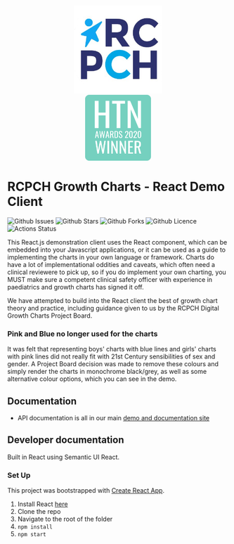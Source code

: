 <p align="center">
  <img width="200" src="https://github.com/rcpch/digital-growth-charts-react-client/raw/live/public/rcpch_logo.png"><br/>
  <img width="150" src="https://github.com/rcpch/digital-growth-charts-react-client/raw/live/public/htn-awards-winner-2020-logo.jpg">
</p>



# RCPCH Growth Charts - React Demo Client

![Github Issues](https://img.shields.io/github/issues/rcpch/digital-growth-charts-react-client) ![Github Stars](https://img.shields.io/github/stars/rcpch/digital-growth-charts-react-client) ![Github Forks](https://img.shields.io/github/forks/rcpch/digital-growth-charts-react-client) ![Github Licence](https://img.shields.io/github/license/rcpch/digital-growth-charts-react-client)
![Actions Status](https://github.com/rcpch/digital-growth-charts-server/actions/workflows/alpha_rcpch-dgc-server-alpha.yml/badge.svg?branch=alpha)

This React.js demonstration client uses the React component, which can be embedded into your Javascript applications, or it can be used as a guide to implementing the charts in your own language or framework. Charts do have a lot of implementational oddities and caveats, which often need a clinical reviewere to pick up, so if you do implement your own charting, you MUST make sure a competent clinical safety officer with experience in paediatrics and growth charts has signed it off.

We have attempted to build into the React client the best of growth chart theory and practice, including guidance given to us by the RCPCH Digital Growth Charts Project Board.

### Pink and Blue no longer used for the charts

It was felt that representing boys' charts with blue lines and girls' charts with pink lines did not really fit with 21st Century sensibilities of sex and gender. A Project Board decision was made to remove these colours and simply render the charts in monochrome black/grey, as well as some alternative colour options, which you can see in the demo.

## Documentation

- API documentation is all in our main [demo and documentation site](growth.rcpch.ac.uk)
## Developer documentation

Built in React using Semantic UI React.

### Set Up

This project was bootstrapped with [Create React App](https://github.com/facebook/create-react-app).

1. Install React [here](https://reactjs.org/docs/getting-started.html)
2. Clone the repo
3. Navigate to the root of the folder
4. `npm install`
5. `npm start`


